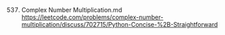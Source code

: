 537. Complex Number Multiplication.md
	https://leetcode.com/problems/complex-number-multiplication/discuss/702715/Python-Concise-%2B-Straightforward

